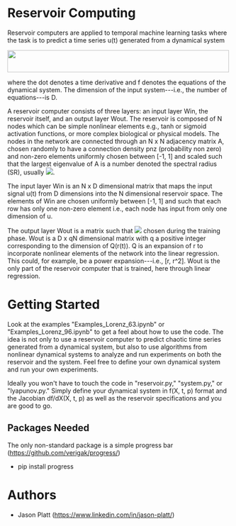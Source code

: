 # Reservoir Computing
Reservoir computers are applied to temporal machine learning tasks where the task is to predict a time series u(t) generated from a dynamical system 

<img src="https://render.githubusercontent.com/render/math?math=\dot{u}(t) = f_u(u(t))," height="50" width="500">

where the dot denotes a time derivative and f denotes the equations of the dynamical system.  The dimension of the input system---i.e., the number of equations---is D.

A reservoir computer consists of three layers: an input layer Win, the reservoir itself, and an output layer Wout.  The reservoir is composed of N nodes which can be simple nonlinear elements e.g., tanh or sigmoid activation functions, or more complex biological or physical models.  The nodes in the network are connected through an N x N adjacency matrix A, chosen randomly to have a connection density pnz (probability non zero) and non-zero elements uniformly chosen between [-1, 1] and scaled such that the largest eigenvalue of A is a number denoted the spectral radius (SR), usually <img src="https://render.githubusercontent.com/render/math?math=\sim 1">.

The input layer Win is an N x D dimensional matrix that maps the input signal u(t) from D dimensions into the N dimensional reservoir space.  The elements of Win are chosen uniformly between [-1, 1] and such that each row has only one non-zero element i.e., each node has input from only one dimension of u.

The output layer Wout is a matrix such that <img src="https://render.githubusercontent.com/render/math?math=W_{\rm out} Q(r(t)) \equiv \hat{u}(t) \sim u(t)"> chosen during the training phase. Wout is a D x qN dimensional matrix with q a positive integer corresponding to the dimension of Q(r(t)).  Q is an expansion of r to incorporate nonlinear elements of the network into the linear regression. This could, for example, be a power expansion---i.e., [r, r^2].  Wout is the only part of the reservoir computer that is trained, here through linear regression.

# Getting Started

Look at the examples "Examples_Lorenz_63.ipynb" or "Examples_Lorenz_96.ipynb" to get a feel about how to use the code.  The idea is not only to use a reservoir computer to predict chaotic time series generated from a dynamical system, but also to use algorithms from nonlinear dynamical systems to analyze and run experiments on both the reservoir and the system.  Feel free to define your own dynamical system and run your own experiments.

Ideally you won't have to touch the code in "reservoir.py," "system.py," or "lyapunov.py."  Simply define your dynamical system in f(X, t, p) format and the Jacobian df/dX(X, t, p) as well as the reservoir specifications and you are good to go.

## Packages Needed
The only non-standard package is a simple progress bar (https://github.com/verigak/progress/)

- pip install progress

# Authors
- Jason Platt (https://www.linkedin.com/in/jason-platt/)


